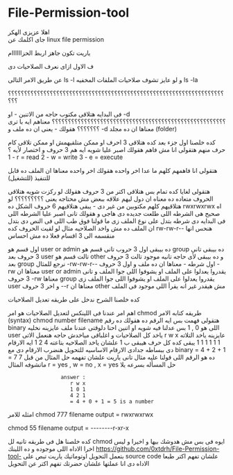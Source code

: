 # File-Permission-tool

اهلا عزيزى الهكر  
جاى اكلمك عن linux file permission 

ياريت تكون جاهز اربط الحزاااااام 

ف الاول ازاى نعرف الصلاحيات دى

عن طريق الامر التالى ls -l و لو عايز تشوف صلاحيات الملفات المخفيه ls -la 

؟؟؟؟؟؟؟؟؟؟؟؟؟؟؟؟؟؟؟؟؟؟؟؟؟؟؟؟؟؟؟؟؟؟؟؟؟؟؟؟؟؟؟؟؟؟؟؟؟؟؟؟؟؟؟؟؟؟؟؟؟؟؟؟؟؟؟؟؟؟


فى البدايه هتلاقى مكتوب حاجه من الاتنين - او -d 
؟؟؟؟؟؟؟؟؟؟؟؟؟؟؟؟؟؟؟؟؟؟؟؟؟؟؟؟؟؟؟؟؟؟؟؟؟؟؟؟؟؟؟؟؟؟؟؟؟؟؟؟؟؟
معناهم ايه با ترى ؟؟؟؟؟؟؟
هقولك - يعنى ان ده ملف و -d معناها ان ده مجلد (folder)

كده خلصنا اول جزء بعد كده هتلاقى 3 احرف او ممكن متلقيهمش او ممكن تلاقى كام حرف منهم
هتقولى انا مش فاهم 
هقولك اصبر عليا شويه 
ايه هم 3 حروف و اختصار لأيه ؟
1 - r  = read
2 - w  = write 
3 - e  = execute

هتقولى انا فاهمهم كلهم ما عدا اخر واحده هقولك اخر واحده معناها ان الملف ده قابل للتنفيذ (للتشغيل)

هتقولى لغايا كده تمام بس هتلاقى اكتر من 3 حروف
هقولك لو ركزت شويه هتلاقى الحروف متعاده ده معناه ان دول ليهم علاقه ببعض مش محتاجه يعنى ؟؟؟؟؟؟؟؟؟
لو هتلاقيهم كلهم مكتوبين من غير دى - يبقى هتلاقيهم 6 حروف الشكل ده rwxrwxrwx 
اه صحيح هى الشرطه اللى طلعت جديده دى 
هاجى و هقولك تانى اصبر عليا
الشرطه اللى فى البدايه دى شرطه بتدل على نوع الملف زى ما قولنا فوق 
طب اللى فى النص دى بتدل ان الملف ده مش واخد الصلاحيه 
مثال لو لقيت الحروف كده 
rw-rw-r--
هنحس انها منقسمه الى 3 اقسام فعلا ده مش احساس 

اول قسم هو user or admin ده بيبقى اول 3 حروب 
تانى قسم هو group ده بيبقى تانى 3 حروف بعد user 
تالت قسم هو other و ده بيبقى لأى حاجه تانيه موجود تالت 3 حروف بعد group 
نرجع للمثال 
-rw-rw-r--
اول شرطه - معناها ان ده ملف 
و اول 3 حروف -rw معناها ان user or admin يقدروا يعدلوا على الملف او يشوفوا اللى جوا الملف
و تانى 3 حروف -rw معناها group يقدروا يعدلوا على الملف او يشوفوا اللى جوا الملف زى user 
و اخر 3 حروف --r معناها ان other مش هيقدر غير انه يقرأ اللى موجود فى الملف 

كده خلصنا الشرح ندخل على طريقه تعديل الصلاحيات 

اهم امر عندنا فى اللينكس لتعديل الصلاحيات هو امر 
chmod 
طريقه كتابه الامر (syntax) 
chmod number filename 
هتقولى فهمت بس ايه الرقم ده هقولك ده رقم binary اللى هو 0 , 1
بس عدلنا فيه شويه او اتنين 
احنا دلوقتى عندنا ملف عايزينه نخليه user ياخد كل الصلاحيات و اغلباقى مياخدش حاجه 
هنعمل الاتى 
                        r w x عايزينه ياخد التلاته 
                        1 1 1
         1 1 1  يبقى كده كل حرف هيبقى ب 1 علشان ياخد الصلاحيه بتاعته 
                        4 2 1
             ايه الارقام دى ببساطه جدادى الارقام الاساسيه للتحويل هنضرب الارقام دى مع binary
                        = 4 + 2 + 1 = 7 
7 ده هو الرقم اللى قولنا عليه 
مثال تانى ياريت علشان تفهمه حل المثال من قبل ماتشوفه 
المثال r = yes  ,  w = no  , x = yes 
حل المسأله بسرعه يلا

                        
                     answer :
                        r w x 
                        1 0 1 
                        4 2 1 
                        = 4 + 0 + 1 = 5 is a number 


امثله للامر 
chmod 777 filename 
output = rwxrwxrwx 

chmod 55 filename 
output = --------r-xr-x

كده خلصنا هل فى طريقه تانيه لل chmod 
ايوه فى بس مش هدوشك بيها و اخيرا و ليس اخرا الاداه اللى موجوده و ده اللينك 
https://github.com/0xtdrh/File-Permission-tool-
بتعمل التحويل اوتوماتيك ياريت تبص على source code علشان تفهم اكتر
طبعا الاداه دى انا عملتها علشان حضرتك تفهم اكتر عن التحويل 
